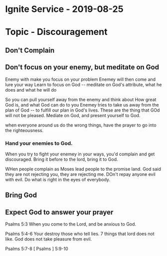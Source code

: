 # Ignite Service - 2019-08-25

# Topic - Discouragement

## Don't Complain

## Don't focus on your enemy, but meditate on God
Enemy with make you focus on your problem
Enemey will then come and lure your way
Learn to focus on God -- meditate on God's attribute, what he does and what he will do

So you can pull yourself away from the enemy and think about How great God is, and what God can do to you
Enemey tries to take us away from the plan of God -- to fulfill our plan in God's lives. These are the thing that GOd will not be pleased.
Mediate on God, and present yourself to God.


when everyone around us do the wrong things, have the prayer to go into the righteousness. 

### Hand your enemies to God.
When you try to fight your enemey in your ways, you'd complain and get discouraged.
Bring it before to the lord, bring it to God.

WHen people complain as Moses lead people to the promise land. God said they are not rejecting you, they are rejecting me.
DOn't repay anyone evil with evil. Do what is right in the eyes of everybody.

## Bring God
## Expect God to answer your prayer

Psalms 5:3
When you come to the Lord, and be anxious to God.

Psalms 5:4-6
Your destroy those who tell lies.
7 things that lord does not like. God does not take pleasure from evil.

Psalms 5:7-8
[ Psalms ] 5:9-10
